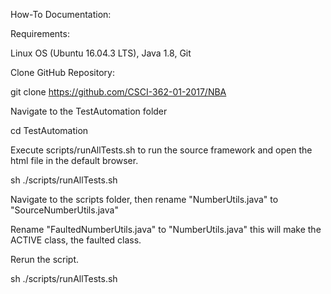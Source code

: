 How-To Documentation:

Requirements:

  Linux OS (Ubuntu 16.04.3 LTS), Java 1.8, Git
  
Clone GitHub Repository:

   git clone https://github.com/CSCI-362-01-2017/NBA
   
Navigate to the TestAutomation folder

  cd TestAutomation
  
Execute scripts/runAllTests.sh to run the source framework and open the html file in the default browser.

  sh ./scripts/runAllTests.sh
  
Navigate to the scripts folder, then rename "NumberUtils.java" to "SourceNumberUtils.java"

Rename "FaultedNumberUtils.java" to "NumberUtils.java" this will make the ACTIVE class, the faulted class. 

Rerun the script.

  sh ./scripts/runAllTests.sh
